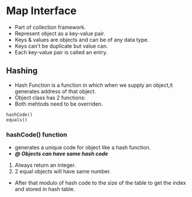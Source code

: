 # Map Interface
- Part of collection framework.
- Represent object as a key-value pair.
- Keys & values are objects and can be of any data type.
- Keys can't be duplicate but value can.
- Each key-value pair is called an entry.

## Hashing
- Hash Function is a function in which when we supply an object,it generates address of that object.
- Object class has 2 functions:
- Both mehtods need to be overriden.
```
hashCode() 
equals() 
```

### hashCode() function
- generates a unique code for object like a hash function.
- ***@ Objects can have same hash code***
1. Always return an integer.
2. 2 equal objects will have same number.
- After that modulo of hash code to the size of the table to get the index and stored in hash table.
